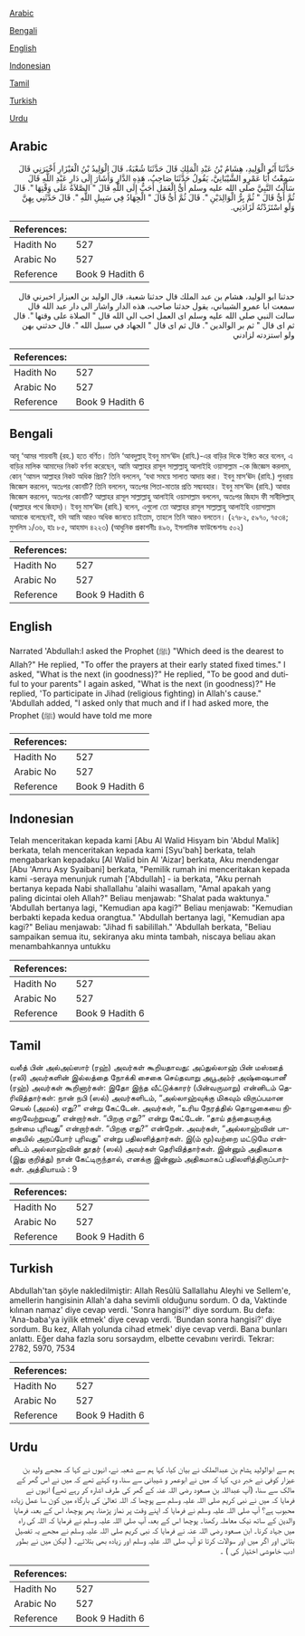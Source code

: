 [Arabic](#arabic)

[Bengali](#bengali)

[English](#english)

[Indonesian](#indonesian)

[Tamil](#tamil)

[Turkish](#turkish)

[Urdu](#urdu)

## Arabic


<div dir="rtl" lang="ar" style={{fontSize:'larger',backgroundColor:'#f8f9fa',padding:20}}>
حَدَّثَنَا أَبُو الْوَلِيدِ، هِشَامُ بْنُ عَبْدِ الْمَلِكِ قَالَ حَدَّثَنَا شُعْبَةُ، قَالَ الْوَلِيدُ بْنُ الْعَيْزَارِ أَخْبَرَنِي قَالَ سَمِعْتُ أَبَا عَمْرٍو الشَّيْبَانِيَّ، يَقُولُ حَدَّثَنَا صَاحِبُ، هَذِهِ الدَّارِ وَأَشَارَ إِلَى دَارِ عَبْدِ اللَّهِ قَالَ سَأَلْتُ النَّبِيَّ صلى الله عليه وسلم أَىُّ الْعَمَلِ أَحَبُّ إِلَى اللَّهِ قَالَ ‏"‏ الصَّلاَةُ عَلَى وَقْتِهَا ‏"‏‏.‏ قَالَ ثُمَّ أَىُّ قَالَ ‏"‏ ثُمَّ بِرُّ الْوَالِدَيْنِ ‏"‏‏.‏ قَالَ ثُمَّ أَىُّ قَالَ ‏"‏ الْجِهَادُ فِي سَبِيلِ اللَّهِ ‏"‏‏.‏ قَالَ حَدَّثَنِي بِهِنَّ وَلَوِ اسْتَزَدْتُهُ لَزَادَنِي‏.‏
</div>
<div style={{backgroundColor:'#f8f9fa',padding:20, marginBottom: 10}}><table> <thead> <tr> <th>References:</th> <th></th> </tr> </thead> <tbody><tr><td>Hadith No</td><td>527</td></tr><tr><td>Arabic No</td><td>527</td></tr><tr><td>Reference</td><td>Book 9 Hadith 6</td></tr></tbody></table></div>


<div dir="rtl" lang="ar" style={{fontSize:'larger',backgroundColor:'#f8f9fa',padding:20}}>
حدثنا ابو الوليد، هشام بن عبد الملك قال حدثنا شعبة، قال الوليد بن العيزار اخبرني قال سمعت ابا عمرو الشيباني، يقول حدثنا صاحب، هذه الدار واشار الى دار عبد الله قال سالت النبي صلى الله عليه وسلم اى العمل احب الى الله قال " الصلاة على وقتها ". قال ثم اى قال " ثم بر الوالدين ". قال ثم اى قال " الجهاد في سبيل الله ". قال حدثني بهن ولو استزدته لزادني
</div>
<div style={{backgroundColor:'#f8f9fa',padding:20, marginBottom: 10}}><table> <thead> <tr> <th>References:</th> <th></th> </tr> </thead> <tbody><tr><td>Hadith No</td><td>527</td></tr><tr><td>Arabic No</td><td>527</td></tr><tr><td>Reference</td><td>Book 9 Hadith 6</td></tr></tbody></table></div>

## Bengali


<div dir="ltr" lang="bn" style={{fontSize:'larger',backgroundColor:'#f8f9fa',padding:20}}>
আবূ ‘আমর শায়বানী (রহ.) হতে বর্ণিত। তিনি ‘আবদুল্লাহ্ ইবনু মাস‘ঊদ (রাযি.)-এর বাড়ির দিকে ইঙ্গিত করে বলেন, এ বাড়ির মালিক আমাদের নিকট বর্ণনা করেছেন, আমি আল্লাহর রাসূল সাল্লাল্লাহু আলাইহি ওয়াসাল্লাম -কে জিজ্ঞেস করলাম, কোন্ ‘আমল আল্লাহর নিকট অধিক প্রিয়? তিনি বললেন, ‘যথা সময়ে সালাত আদায় করা। ইবনু মাস‘ঊদ (রাযি.) পুনরায় জিজ্ঞেস করলেন, অতঃপর কোনটি? তিনি বললেন, অতঃপর পিতা-মাতার প্রতি সদ্ব্যবহার। ইবনু মাস‘ঊদ (রাযি.) আবার জিজ্ঞেস করলেন, অতঃপর কোনটি? আল্লাহর রাসূল সাল্লাল্লাহু আলাইহি ওয়াসাল্লাম বললেন, অতঃপর জিহাদ ফী সাবীলিল্লাহ্ (আল্লাহর পথে জিহাদ)। ইবনু মাস‘ঊদ (রাযি.) বলেন, এগুলো তো আল্লাহর রাসূল সাল্লাল্লাহু আলাইহি ওয়াসাল্লাম আমাকে বলেছেনই, যদি আমি আরও অধিক জানতে চাইতাম, তাহলে তিনি আরও বলতেন। (২৭৮২, ৫৯৭০, ৭৫৩৪; মুসলিম ১/৩৬, হাঃ ৮৫, আহমাদ ৪২২৩) (আধুনিক প্রকাশনীঃ ৪৯৬, ইসলামিক ফাউন্ডেশনঃ ৫০২)
</div>
<div style={{backgroundColor:'#f8f9fa',padding:20, marginBottom: 10}}><table> <thead> <tr> <th>References:</th> <th></th> </tr> </thead> <tbody><tr><td>Hadith No</td><td>527</td></tr><tr><td>Arabic No</td><td>527</td></tr><tr><td>Reference</td><td>Book 9 Hadith 6</td></tr></tbody></table></div>

## English


<div dir="ltr" lang="en" style={{fontSize:'larger',backgroundColor:'#f8f9fa',padding:20}}>
Narrated 'Abdullah:I asked the Prophet (ﷺ) "Which deed is the dearest to Allah?" He replied, "To offer the prayers at their early stated fixed times." I asked, "What is the next (in goodness)?" He replied, "To be good and dutiful to your parents" I again asked, "What is the next (in goodness)?" He replied, 'To participate in Jihad (religious fighting) in Allah's cause." 'Abdullah added, "I asked only that much and if I had asked more, the Prophet (ﷺ) would have told me more
</div>
<div style={{backgroundColor:'#f8f9fa',padding:20, marginBottom: 10}}><table> <thead> <tr> <th>References:</th> <th></th> </tr> </thead> <tbody><tr><td>Hadith No</td><td>527</td></tr><tr><td>Arabic No</td><td>527</td></tr><tr><td>Reference</td><td>Book 9 Hadith 6</td></tr></tbody></table></div>

## Indonesian


<div dir="ltr" lang="id" style={{fontSize:'larger',backgroundColor:'#f8f9fa',padding:20}}>
Telah menceritakan kepada kami [Abu Al Walid Hisyam bin 'Abdul Malik] berkata, telah menceritakan kepada kami [Syu'bah] berkata, telah mengabarkan kepadaku [Al Walid bin Al 'Aizar] berkata, Aku mendengar [Abu 'Amru Asy Syaibani] berkata, "Pemilik rumah ini menceritakan kepada kami -seraya menunjuk rumah ['Abdullah] - ia berkata, "Aku pernah bertanya kepada Nabi shallallahu 'alaihi wasallam, "Amal apakah yang paling dicintai oleh Allah?" Beliau menjawab: "Shalat pada waktunya." 'Abdullah bertanya lagi, "Kemudian apa kagi?" Beliau menjawab: "Kemudian berbakti kepada kedua orangtua." 'Abdullah bertanya lagi, "Kemudian apa kagi?" Beliau menjawab: "Jihad fi sabilillah." 'Abdullah berkata, "Beliau sampaikan semua itu, sekiranya aku minta tambah, niscaya beliau akan menambahkannya untukku
</div>
<div style={{backgroundColor:'#f8f9fa',padding:20, marginBottom: 10}}><table> <thead> <tr> <th>References:</th> <th></th> </tr> </thead> <tbody><tr><td>Hadith No</td><td>527</td></tr><tr><td>Arabic No</td><td>527</td></tr><tr><td>Reference</td><td>Book 9 Hadith 6</td></tr></tbody></table></div>

## Tamil


<div dir="ltr" lang="ta" style={{fontSize:'larger',backgroundColor:'#f8f9fa',padding:20}}>
வலீத் பின் அல்அய்ஸார் (ரஹ்) அவர்கள் கூறியதாவது: அப்துல்லாஹ் பின் மஸ்ஊத் (ரலி) அவர்களின் இல்லத்தை நோக்கி சைகை செய்தவாறு அபூஅம்ர் அஷ்ஷைபானீ (ரஹ்) அவர்கள் கூறினார்கள்: இதோ இந்த வீட்டுக்காரர் (பின்வருமாறு) என்னிடம் தெரிவித்தார்கள்: நான் நபி (ஸல்) அவர்களிடம், “அல்லாஹ்வுக்கு மிகவும் விருப்பமான செயல் (அமல்) எது?” என்று கேட்டேன். அவர்கள், “உரிய நேரத்தில் தொழுகையை நிறைவேற்றுவது” என்றார்கள். “பிறகு எது?” என்று கேட்டேன். “தாய் தந்தையருக்கு நன்மை புரிவது” என்றார்கள். “பிறகு எது?” என்றேன். அவர்கள், “அல்லாஹ்வின் பாதையில் அறப்போர் புரிவது” என்று பதிலளித்தார்கள். இ(ம் மூ)வற்றை மட்டுமே என்னிடம் அல்லாஹ்வின் தூதர் (ஸல்) அவர்கள் தெரிவித்தார்கள். இன்னும் அதிகமாக (இது குறித்து) நான் கேட்டிருந்தால், எனக்கு இன்னும் அதிகமாகப் பதிலளித்திருப்பார்கள். அத்தியாயம் : 9
</div>
<div style={{backgroundColor:'#f8f9fa',padding:20, marginBottom: 10}}><table> <thead> <tr> <th>References:</th> <th></th> </tr> </thead> <tbody><tr><td>Hadith No</td><td>527</td></tr><tr><td>Arabic No</td><td>527</td></tr><tr><td>Reference</td><td>Book 9 Hadith 6</td></tr></tbody></table></div>

## Turkish


<div dir="ltr" lang="tr" style={{fontSize:'larger',backgroundColor:'#f8f9fa',padding:20}}>
Abdullah'tan şöyle nakledilmiştir: Allah Resûlü Sallallahu Aleyhi ve Sellem'e, amellerin hangisinin Allah'a daha sevimli olduğunu sordum. O da, Vaktinde kılınan namaz' diye cevap verdi. 'Sonra hangisi?' diye sordum. Bu defa: 'Ana-baba'ya iyilik etmek' diye cevap verdi. 'Bundan sonra hangisi?' diye sordum. Bu kez, Allah yolunda cihad etmek' diye cevap verdi. Bana bunları anlattı. Eğer daha fazla soru sorsaydım, elbette cevabını verirdi. Tekrar: 2782, 5970, 7534
</div>
<div style={{backgroundColor:'#f8f9fa',padding:20, marginBottom: 10}}><table> <thead> <tr> <th>References:</th> <th></th> </tr> </thead> <tbody><tr><td>Hadith No</td><td>527</td></tr><tr><td>Arabic No</td><td>527</td></tr><tr><td>Reference</td><td>Book 9 Hadith 6</td></tr></tbody></table></div>

## Urdu


<div dir="rtl" lang="ur" style={{fontSize:'larger',backgroundColor:'#f8f9fa',padding:20}}>
ہم سے ابوالولید ہشام بن عبدالملک نے بیان کیا، کہا ہم سے شعبہ نے، انہوں نے کہا کہ مجھے ولید بن عیزار کوفی نے خبر دی، کہا کہ میں نے ابوعمر و شیبانی سے سنا، وہ کہتے تھے کہ میں نے اس گھر کے مالک سے سنا، (آپ عبداللہ بن مسعود رضی اللہ عنہ کے گھر کی طرف اشارہ کر رہے تھے) انہوں نے فرمایا کہ میں نے نبی کریم صلی اللہ علیہ وسلم سے پوچھا کہ اللہ تعالیٰ کی بارگاہ میں کون سا عمل زیادہ محبوب ہے؟ آپ صلی اللہ علیہ وسلم نے فرمایا کہ اپنے وقت پر نماز پڑھنا، پھر پوچھا، اس کے بعد، فرمایا والدین کے ساتھ نیک معاملہ رکھنا۔ پوچھا اس کے بعد، آپ صلی اللہ علیہ وسلم نے فرمایا کہ اللہ کی راہ میں جہاد کرنا۔ ابن مسعود رضی اللہ عنہ نے فرمایا کہ نبی کریم صلی اللہ علیہ وسلم نے مجھے یہ تفصیل بتائی اور اگر میں اور سوالات کرتا تو آپ صلی اللہ علیہ وسلم اور زیادہ بھی بتلاتے۔ ( لیکن میں نے بطور ادب خاموشی اختیار کی ) ۔
</div>
<div style={{backgroundColor:'#f8f9fa',padding:20, marginBottom: 10}}><table> <thead> <tr> <th>References:</th> <th></th> </tr> </thead> <tbody><tr><td>Hadith No</td><td>527</td></tr><tr><td>Arabic No</td><td>527</td></tr><tr><td>Reference</td><td>Book 9 Hadith 6</td></tr></tbody></table></div>
